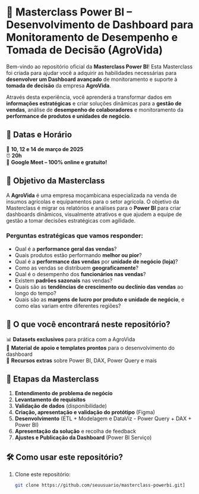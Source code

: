# 🚀 Masterclass Power BI – Desenvolvimento de Dashboard para Monitoramento de Desempenho e Tomada de Decisão (AgroVida)  

Bem-vindo ao repositório oficial da **Masterclass Power BI**! Esta Masterclass foi criada para ajudar você a adquirir as habilidades necessárias para **desenvolver um Dashboard avançado** de monitoramento e suporte à **tomada de decisão** da empresa **AgroVida**.

Através desta experiência, você aprenderá a transformar dados em **informações estratégicas** e criar soluções dinâmicas para a **gestão de vendas**, análise de **desempenho de colaboradores** e monitoramento da **performance de produtos e unidades de negócio**.

## 📅 Datas e Horário  
📆 **10, 12 e 14 de março de 2025**  
⏰ **20h**  
📍 **Google Meet – 100% online e gratuito!**  

## 🎯 Objetivo da Masterclass  
A **AgroVida** é uma empresa moçambicana especializada na venda de insumos agrícolas e equipamentos para o setor agrícola. O objetivo da Masterclass é migrar os relatórios e análises para o **Power BI** para criar dashboards dinâmicos, visualmente atrativos e que ajudem a equipe de gestão a tomar decisões estratégicas com agilidade.

### Perguntas estratégicas que vamos responder:
- Qual é a **performance geral das vendas**?
- Quais produtos estão performando **melhor ou pior**?
- Qual é a **performance das vendas** por **unidade de negócio (loja)**?
- Como as vendas se distribuem **geograficamente**?
- Qual é o desempenho dos **funcionários nas vendas**?
- Existem **padrões sazonais** nas vendas?
- Quais são as **tendências de crescimento ou declínio das vendas** ao longo do tempo?
- Quais são as **margens de lucro por produto e unidade de negócio**, e como elas variam entre diferentes regiões?

## 📂 O que você encontrará neste repositório?  
📊 **Datasets exclusivos** para prática com a AgroVida  
📜 **Material de apoio e templates prontos** para o desenvolvimento do dashboard  
📖 **Recursos extras** sobre Power BI, DAX, Power Query e mais

## 🔑 Etapas da Masterclass
1. **Entendimento de problema de negócio**  
2. **Levantamento de requisitos**  
3. **Validação de dados** (disponibilidade)  
4. **Criação, apresentação e validação do protótipo** (Figma)  
5. **Desenvolvimento** (ETL + Modelagem e DataViz - Power Query + DAX + Power BI)  
6. **Apresentação da solução** e recolha de feedback  
7. **Ajustes e Publicação da Dashboard** (Power BI Serviço)  

## 🛠 Como usar este repositório?  
1. Clone este repositório:  
   ```bash
   git clone https://github.com/seuusuario/masterclass-powerbi.git]
